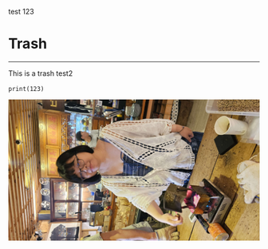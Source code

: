 test
123
# Trash
---
This is a trash
test2
```
print(123)
```

![p2](https://github.com/minibonbon/1103test/blob/main/p2.jpg)
